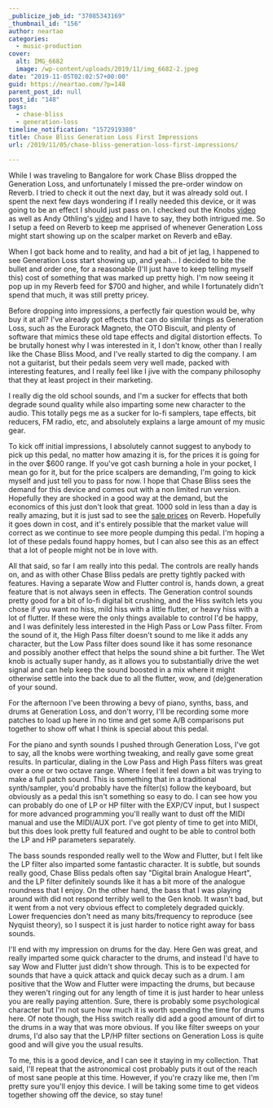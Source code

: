 ```yaml
---
_publicize_job_id: "37085343169"
_thumbnail_id: "156"
author: neartao
categories:
  - music-production
cover:
  alt: IMG_6682
  image: /wp-content/uploads/2019/11/img_6682-2.jpeg
date: "2019-11-05T02:02:57+00:00"
guid: https://neartao.com/?p=148
parent_post_id: null
post_id: "148"
tags:
  - chase-bliss
  - generation-loss
timeline_notification: "1572919380"
title: Chase Bliss Generation Loss First Impressions
url: /2019/11/05/chase-bliss-generation-loss-first-impressions/

---
```

While I was traveling to Bangalore for work Chase Bliss dropped the Generation Loss, and unfortunately I missed the pre-order window on Reverb. I tried to check it out the next day, but it was already sold out. I spent the next few days wondering if I really needed this device, or it was going to be an effect I should just pass on. I checked out the Knobs [video](https://www.youtube.com/watch?v=XPONrJAyqfc) as well as Andy Othling's [video](https://www.youtube.com/watch?v=O2g-xM7Oj4k) and I have to say, they both intrigued me. So I setup a feed on Reverb to keep me apprised of whenever Generation Loss might start showing up on the scalper market on Reverb and eBay.

When I got back home and to reality, and had a bit of jet lag, I happened to see Generation Loss start showing up, and yeah... I decided to bite the bullet and order one, for a reasonable (I'll just have to keep telling myself this) cost of something that was marked up pretty high. I'm now seeing it pop up in my Reverb feed for $700 and higher, and while I fortunately didn't spend that much, it was still pretty pricey.

Before dropping into impressions, a perfectly fair question would be, why buy it at all? I've already got effects that can do similar things as Generation Loss, such as the Eurorack Magneto, the OTO Biscuit, and plenty of software that mimics these old tape effects and digital distortion effects. To be brutally honest why I was interested in it, I don't know, other than I really like the Chase Bliss Mood, and I've really started to dig the company. I am not a guitarist, but their pedals seem very well made, packed with interesting features, and I really feel like I jive with the company philosophy that they at least project in their marketing.

I really dig the old school sounds, and I'm a sucker for effects that both degrade sound quality while also imparting some new character to the audio. This totally pegs me as a sucker for lo-fi samplers, tape effects, bit reducers, FM radio, etc, and absolutely explains a large amount of my music gear.

To kick off initial impressions, I absolutely cannot suggest to anybody to pick up this pedal, no matter how amazing it is, for the prices it is going for in the over $600 range. If you've got cash burning a hole in your pocket, I mean go for it, but for the price scalpers are demanding, I'm going to kick myself and just tell you to pass for now. I hope that Chase Bliss sees the demand for this device and comes out with a non limited run version. Hopefully they are shocked in a good way at the demand, but the economics of this just don't look that great. 1000 sold in less than a day is really amazing, but it is just sad to see the [sale prices](https://reverb.com/p/chase-bliss-audio-slash-cooper-fx-limited-edition-generation-loss-2019) on Reverb. Hopefully it goes down in cost, and it's entirely possible that the market value will correct as we continue to see more people dumping this pedal. I'm hoping a lot of these pedals found happy homes, but I can also see this as an effect that a lot of people might not be in love with.

All that said, so far I am really into this pedal. The controls are really hands on, and as with other Chase Bliss pedals are pretty tightly packed with features. Having a separate Wow and Flutter control is, hands down, a great feature that is not always seen in effects. The Generation control sounds pretty good for a bit of lo-fi digital bit crushing, and the Hiss switch lets you chose if you want no hiss, mild hiss with a little flutter, or heavy hiss with a lot of flutter. If these were the only things available to control I'd be happy, and I was definitely less interested in the High Pass or Low Pass filter. From the sound of it, the High Pass filter doesn't sound to me like it adds any character, but the Low Pass filter does sound like it has some resonance and possibly another effect that helps the sound shine a bit further. The Wet knob is actually super handy, as it allows you to substantially drive the wet signal and can help keep the sound boosted in a mix where it might otherwise settle into the back due to all the flutter, wow, and (de)generation of your sound.

For the afternoon I've been throwing a bevy of piano, synths, bass, and drums at Generation Loss, and don't worry, I'll be recording some more patches to load up here in no time and get some A/B comparisons put together to show off what I think is special about this pedal.

For the piano and synth sounds I pushed through Generation Loss, I've got to say, all the knobs were worthing tweaking, and really gave some great results. In particular, dialing in the Low Pass and High Pass filters was great over a one or two octave range. Where I feel it feel down a bit was trying to make a full patch sound. This is something that in a traditional synth/sampler, you'd probably have the filter(s) follow the keyboard, but obviously as a pedal this isn't something so easy to do. I can see how you can probably do one of LP or HP filter with the EXP/CV input, but I suspect for more advanced programming you'll really want to dust off the MIDI manual and use the MIDI/AUX port. I've got plenty of time to get into MIDI, but this does look pretty full featured and ought to be able to control both the LP and HP parameters separately.

The bass sounds responded really well to the Wow and Flutter, but I felt like the LP filter also imparted some fantastic character. It is subtle, but sounds really good, Chase Bliss pedals often say "Digital brain Analogue Heart", and the LP filter definitely sounds like it has a bit more of the analogue roundness that I enjoy. On the other hand, the bass that I was playing around with did not respond terribly well to the Gen knob. It wasn't bad, but it went from a not very obvious effect to completely degraded quickly. Lower frequencies don't need as many bits/frequency to reproduce (see Nyquist theory), so I suspect it is just harder to notice right away for bass sounds.

I'll end with my impression on drums for the day. Here Gen was great, and really imparted some quick character to the drums, and instead I'd have to say Wow and Flutter just didn't show through. This is to be expected for sounds that have a quick attack and quick decay such as a drum. I am positive that the Wow and Flutter were impacting the drums, but because they weren't ringing out for any length of time it is just harder to hear unless you are really paying attention. Sure, there is probably some psychological character but I'm not sure how much it is worth spending the time for drums here. Of note though, the Hiss switch really did add a good amount of dirt to the drums in a way that was more obvious. If you like filter sweeps on your drums, I'd also say that the LP/HP filter sections on Generation Loss is quite good and will give you the usual results.

To me, this is a good device, and I can see it staying in my collection. That said, I'll repeat that the astronomical cost probably puts it out of the reach of most sane people at this time. However, if you're crazy like me, then I'm pretty sure you'll enjoy this device. I will be taking some time to get videos together showing off the device, so stay tune!
